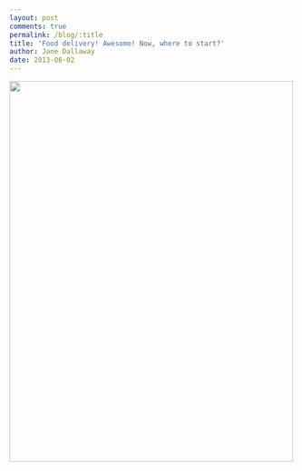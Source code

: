 ```yaml
---
layout: post
comments: true
permalink: /blog/:title
title: 'Food delivery! Awesome! Now, where to start?'
author: Jane Dallaway
date: 2013-06-02
---
```


<div><a href="http://static.skitters.dallaway.com/PMphoto.JPG"><img width="500" src="http://static.skitters.dallaway.com/PMphoto.JPG.500.JPG" height="670"></a></div>


 
    
